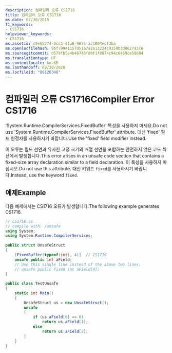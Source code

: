 ```yaml
---
description: 컴파일러 오류 CS1716
title: 컴파일러 오류 CS1716
ms.date: 07/20/2015
f1_keywords:
- CS1716
helpviewer_keywords:
- CS1716
ms.assetid: c9e65274-0cc3-41a6-967c-ac1804ecf3ba
ms.openlocfilehash: 9bf79941157d51a7a2613224c9359b3d0627a3ce
ms.sourcegitcommit: d579fb5e4b46745fd0f1f8874c94c6469ce58604
ms.translationtype: HT
ms.contentlocale: ko-KR
ms.lasthandoff: 08/30/2020
ms.locfileid: "89126348"
---
```

# <a name="compiler-error-cs1716"></a><span data-ttu-id="01712-103">컴파일러 오류 CS1716</span><span class="sxs-lookup"><span data-stu-id="01712-103">Compiler Error CS1716</span></span>
<span data-ttu-id="01712-104">‘System.Runtime.CompilerServices.FixedBuffer’ 특성을 사용하지 마세요.</span><span class="sxs-lookup"><span data-stu-id="01712-104">Do not use 'System.Runtime.CompilerServices.FixedBuffer' attribute.</span></span> <span data-ttu-id="01712-105">대신 ‘fixed’ 필드 한정자를 사용하시기 바랍니다.</span><span class="sxs-lookup"><span data-stu-id="01712-105">Use the 'fixed' field modifier instead.</span></span>  
  
 <span data-ttu-id="01712-106">이 오류는 필드 선언과 유사한 고정 크기의 배열 선언을 포함하는 안전하지 않은 코드 섹션에서 발생합니다.</span><span class="sxs-lookup"><span data-stu-id="01712-106">This error arises in an unsafe code section that contains a fixed-size array declaration similar to a field declaration.</span></span> <span data-ttu-id="01712-107">이 특성을 사용하지 마십시오.</span><span class="sxs-lookup"><span data-stu-id="01712-107">Do not use this attribute.</span></span> <span data-ttu-id="01712-108">대신 키워드 `fixed`를 사용하시기 바랍니다.</span><span class="sxs-lookup"><span data-stu-id="01712-108">Instead, use the keyword `fixed`.</span></span>  
  
## <a name="example"></a><span data-ttu-id="01712-109">예제</span><span class="sxs-lookup"><span data-stu-id="01712-109">Example</span></span>  
 <span data-ttu-id="01712-110">다음 예제에서는 CS1716 오류가 발생합니다.</span><span class="sxs-lookup"><span data-stu-id="01712-110">The following example generates CS1716.</span></span>  
  
```csharp  
// CS1716.cs  
// compile with: /unsafe  
using System;  
using System.Runtime.CompilerServices;  
  
public struct UnsafeStruct  
{  
    [FixedBuffer(typeof(int), 4)]  // CS1716  
    unsafe public int aField;  
    // Use this single line instead of the above two lines.  
    // unsafe public fixed int aField[4];  
}  
  
public class TestUnsafe  
{  
    static int Main()  
    {  
        UnsafeStruct us = new UnsafeStruct();  
        unsafe  
        {  
            if (us.aField[0] == 0)  
                return us.aField[1];  
            else  
                return us.aField[2];  
        }  
    }  
}  
```
